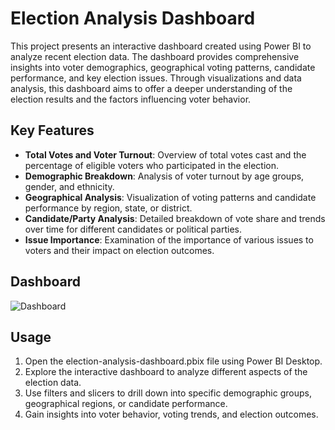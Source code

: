 # Election Analysis Dashboard

This project presents an interactive dashboard created using Power BI to analyze recent election data. The dashboard provides comprehensive insights into voter demographics, geographical voting patterns, candidate performance, and key election issues. Through visualizations and data analysis, this dashboard aims to offer a deeper understanding of the election results and the factors influencing voter behavior.

## Key Features

- **Total Votes and Voter Turnout**: Overview of total votes cast and the percentage of eligible voters who participated in the election.
- **Demographic Breakdown**: Analysis of voter turnout by age groups, gender, and ethnicity.
- **Geographical Analysis**: Visualization of voting patterns and candidate performance by region, state, or district.
- **Candidate/Party Analysis**: Detailed breakdown of vote share and trends over time for different candidates or political parties.
- **Issue Importance**: Examination of the importance of various issues to voters and their impact on election outcomes.

## Dashboard
![Dashboard](https://github.com/bhkritika/PowerBI-Election-Analysis-Dashboard/assets/141895513/1efbc52f-3f1f-4cb0-898c-8b11c2bd0d53)

## Usage

1. Open the election-analysis-dashboard.pbix file using Power BI Desktop.
2. Explore the interactive dashboard to analyze different aspects of the election data.
3. Use filters and slicers to drill down into specific demographic groups, geographical regions, or candidate performance.
4. Gain insights into voter behavior, voting trends, and election outcomes.
